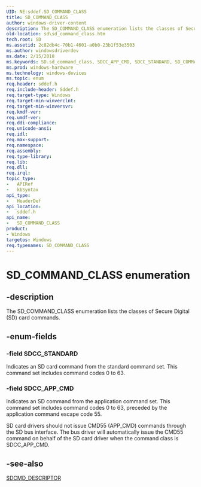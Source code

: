```yaml
---
UID: NE:sddef.SD_COMMAND_CLASS
title: SD_COMMAND_CLASS
author: windows-driver-content
description: The SD_COMMAND_CLASS enumeration lists the classes of Secure Digital (SD) card commands.
old-location: sd\sd_command_class.htm
tech.root: SD
ms.assetid: 2c82db4c-70b1-4601-a0b0-23b1f53e3503
ms.author: windowsdriverdev
ms.date: 2/15/2018
ms.keywords: SD.sd_command_class, SDCC_APP_CMD, SDCC_STANDARD, SD_COMMAND_CLASS, SD_COMMAND_CLASS enumeration [Buses], sd-structs_ce4cd8ec-a512-422b-aed0-3052619f4f6a.xml, sddef/SDCC_APP_CMD, sddef/SDCC_STANDARD, sddef/SD_COMMAND_CLASS
ms.prod: windows-hardware
ms.technology: windows-devices
ms.topic: enum
req.header: sddef.h
req.include-header: Sddef.h
req.target-type: Windows
req.target-min-winverclnt: 
req.target-min-winversvr: 
req.kmdf-ver: 
req.umdf-ver: 
req.ddi-compliance: 
req.unicode-ansi: 
req.idl: 
req.max-support: 
req.namespace: 
req.assembly: 
req.type-library: 
req.lib: 
req.dll: 
req.irql: 
topic_type:
-	APIRef
-	kbSyntax
api_type:
-	HeaderDef
api_location:
-	sddef.h
api_name:
-	SD_COMMAND_CLASS
product:
- Windows
targetos: Windows
req.typenames: SD_COMMAND_CLASS
---
```


# SD_COMMAND_CLASS enumeration


## -description


The SD_COMMAND_CLASS enumeration lists the classes of Secure Digital (SD) card commands.


## -enum-fields




### -field SDCC_STANDARD

Indicates an SD card command from the standard command set. This command set includes command codes 0 to 63.


### -field SDCC_APP_CMD

Indicates an SD command from the application command set. This command set includes command codes 0 to 63, preceded by the application command escape code 55.

SD card drivers should not issue CMD55 (APP_CMD) commands through the SD bus interface. The bus driver will automatically issue the CMD55 command on behalf of the SD card driver when the command class is SDCC_APP_CMD.


## -see-also




<a href="https://msdn.microsoft.com/7c49c394-d0b3-4594-a623-0a13825bdcec">SDCMD_DESCRIPTOR</a>
 

 

